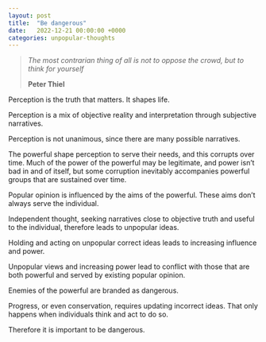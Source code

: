 ```yaml
---
layout: post
title:  "Be dangerous"
date:   2022-12-21 00:00:00 +0000
categories: unpopular-thoughts
---
```


> *The most contrarian thing of all is not to oppose the crowd, but to think for yourself*
> 
> **Peter Thiel**

Perception is the truth that matters.  It shapes life.

Perception is a mix of objective reality and interpretation through subjective narratives. 

Perception is not unanimous, since there are many possible narratives.

The powerful shape perception to serve their needs, and this corrupts over time.  Much of the power of the powerful may be legitimate, and power isn’t bad in and of itself, but some corruption inevitably accompanies powerful groups that are sustained over time.

Popular opinion is influenced by the aims of the powerful.  These aims don’t always serve the individual.

Independent thought, seeking narratives close to objective truth and useful to the individual, therefore leads to unpopular ideas. 

Holding and acting on unpopular correct ideas leads to increasing influence and power. 

Unpopular views and increasing power lead to conflict with those that are both powerful and served by existing popular opinion. 

Enemies of the powerful are branded as dangerous. 

Progress, or even conservation, requires updating incorrect ideas.  That only happens when individuals think and act to do so.

Therefore it is important to be dangerous. 
